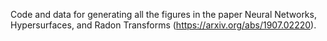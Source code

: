 
Code and data for generating all the figures in the paper Neural Networks, Hypersurfaces, and Radon Transforms (https://arxiv.org/abs/1907.02220).
